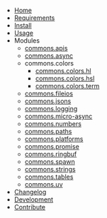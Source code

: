 <!-- markdownlint-disable MD001 MD013 MD034 MD033 MD051 MD041 -->

- [Home](/)
- [Requirements](/requirements.md)
- [Install](/install.md)
- [Usage](/usage.md)
- Modules
  - [commons.apis](commons_apis.md)
  - [commons.async](commons_async.md)
  - commons.colors
    - [commons.colors.hl](commons_colors_hl.md)
    - [commons.colors.hsl](commons_colors_hsl.md)
    - [commons.colors.term](commons_colors_term.md)
  - [commons.fileios](commons_fileios.md)
  - [commons.jsons](commons_jsons.md)
  - [commons.logging](commons_logging.md)
  - [commons.micro-async](commons_micro_async.md)
  - [commons.numbers](commons_numbers.md)
  - [commons.paths](commons_paths.md)
  - [commons.platforms](commons_platforms.md)
  - [commons.promise](commons_promise.md)
  - [commons.ringbuf](commons_ringbuf.md)
  - [commons.spawn](commons_spawn.md)
  - [commons.strings](commons_strings.md)
  - [commons.tables](commons_tables.md)
  - [commons.uv](commons_uv.md)
- [Changelog](/CHANGELOG.md)
- [Development](/development.md)
- [Contribute](/contribute.md)
